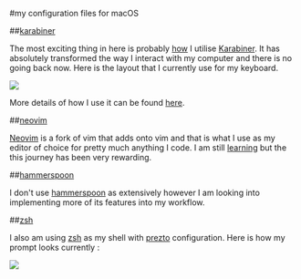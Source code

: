 #my configuration files for macOS

##[karabiner](https://github.com/nikitavoloboev/dotfiles/tree/master/karabiner#karabiner-set-up)

The most exciting thing in here is probably [how](https://my.mindnode.com/VvyDG2X6u54FMSC5EExRGzozqyHqUG5gVM45QP9p) I utilise [Karabiner](https://pqrs.org/osx/karabiner/). It has absolutely transformed the way I interact with my computer and there is no going back now. Here is the layout that I currently use for my keyboard.

![](http://i.imgur.com/hDqUOBj.png)

More details of how I use it can be found [here](https://github.com/nikitavoloboev/dotfiles/tree/master/karabiner).

##[neovim](https://github.com/nikitavoloboev/dotfiles/tree/master/vim#modal-editing-is-)

[Neovim](https://github.com/neovim/neovim) is a fork of vim that adds onto vim and that is what I use as my editor of choice for pretty much anything I code. I am still [learning](https://my.mindnode.com/dsyhczzfLsBAG4EpFt5TZnBYWAD9mfc9ms7nPMCz) but the this journey has been very rewarding.


##[hammerspoon](https://github.com/nikitavoloboev/dotfiles/tree/master/hammerspoon)

I don't use [hammerspoon](http://www.hammerspoon.org/) as extensively however I am looking into implementing more of its features into my workflow.


##[zsh](https://github.com/nikitavoloboev/dotfiles/tree/master/zsh#aliases-and-zsh-functions)

I also am using [zsh](http://www.zsh.org) as my shell with [prezto](https://github.com/sorin-ionescu/prezto) configuration. Here is how my prompt looks currently : 

![](https://i.imgur.com/iLAX5P6.png)


